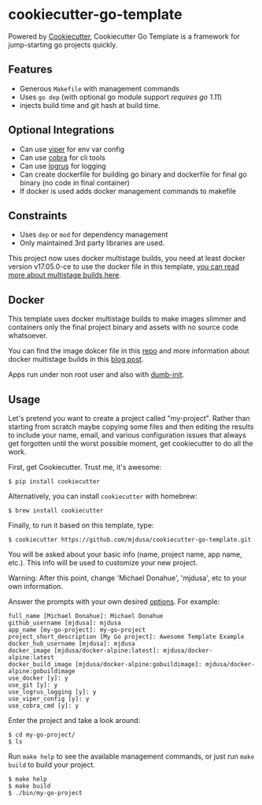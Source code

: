 # cookiecutter-go-template


Powered by [Cookiecutter](https://github.com/audreyr/cookiecutter), Cookiecutter Go Template is a framework for jump-starting go projects quickly.


## Features

- Generous `Makefile` with management commands
- Uses `go dep` (with optional go module support *requires go 1.11*)
- injects build time and git hash at build time.


## Optional Integrations

- Can use [viper](https://github.com/spf13/viper) for env var config
- Can use [cobra](https://github.com/spf13/cobra) for cli tools
- Can use [logrus](https://github.com/sirupsen/logrus) for logging
- Can create dockerfile for building go binary and dockerfile for final go binary (no code in final container)
- If docker is used adds docker management commands to makefile


## Constraints

- Uses `dep` or `mod` for dependency management
- Only maintained 3rd party libraries are used.

This project now uses docker multistage builds, you need at least docker version v17.05.0-ce to use the docker file in this template, [you can read more about multistage builds here](https://www.critiqus.com/post/multi-stage-docker-builds/).


## Docker

This template uses docker multistage builds to make images slimmer and containers only the final project binary and assets with no source code whatsoever.

You can find the image dokcer file in this [repo](https://github.com/lacion/alpine-golang-buildimage) and more information about docker multistage builds in this [blog post](https://www.critiqus.com/post/multi-stage-docker-builds/).

Apps run under non root user and also with [dumb-init](https://github.com/Yelp/dumb-init).


## Usage

Let's pretend you want to create a project called "my-project". Rather than starting from scratch maybe copying 
some files and then editing the results to include your name, email, and various configuration issues that always 
get forgotten until the worst possible moment, get cookiecutter to do all the work.

First, get Cookiecutter. Trust me, it's awesome:
```console
$ pip install cookiecutter
```

Alternatively, you can install `cookiecutter` with homebrew:
```console
$ brew install cookiecutter
```

Finally, to run it based on this template, type:
```console
$ cookiecutter https://github.com/mjdusa/cookiecutter-go-template.git
```

You will be asked about your basic info (name, project name, app name, etc.). This info will be used to customize your new project.

Warning: After this point, change 'Michael Donahue', 'mjdusa', etc to your own information.

Answer the prompts with your own desired [options](). For example:
```console
full_name [Michael Donahue]: Michael Donahue
github_username [mjdusa]: mjdusa
app_name [my-go-project]: my-go-project
project_short_description [My Go project]: Awesome Template Example
docker_hub_username [mjdusa]: mjdusa
docker_image [mjdusa/docker-alpine:latest]: mjdusa/docker-alpine:latest
docker_build_image [mjdusa/docker-alpine:gobuildimage]: mjdusa/docker-alpine:gobuildimage
use_docker [y]: y
use_git [y]: y
use_logrus_logging [y]: y
use_viper_config [y]: y
use_cobra_cmd [y]: y
```

Enter the project and take a look around:
```console
$ cd my-go-project/
$ ls
```

Run `make help` to see the available management commands, or just run `make build` to build your project.
```console
$ make help
$ make build
$ ./bin/my-go-project
```
